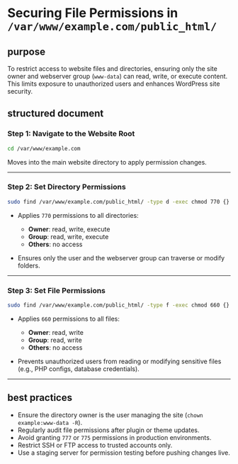 # Securing File Permissions in `/var/www/example.com/public_html/`

## purpose

To restrict access to website files and directories, ensuring only the site owner and webserver group (`www-data`) can read, write, or execute content. This limits exposure to unauthorized users and enhances WordPress site security.

## structured document

### Step 1: Navigate to the Website Root

```bash
cd /var/www/example.com
```

Moves into the main website directory to apply permission changes.

---

### Step 2: Set Directory Permissions

```bash
sudo find /var/www/example.com/public_html/ -type d -exec chmod 770 {} \;
```

* Applies `770` permissions to all directories:

  * **Owner**: read, write, execute
  * **Group**: read, write, execute
  * **Others**: no access

* Ensures only the user and the webserver group can traverse or modify folders.

---

### Step 3: Set File Permissions

```bash
sudo find /var/www/example.com/public_html/ -type f -exec chmod 660 {} \;
```

* Applies `660` permissions to all files:

  * **Owner**: read, write
  * **Group**: read, write
  * **Others**: no access

* Prevents unauthorized users from reading or modifying sensitive files (e.g., PHP configs, database credentials).

---

## best practices

* Ensure the directory owner is the user managing the site (`chown example:www-data -R`).
* Regularly audit file permissions after plugin or theme updates.
* Avoid granting `777` or `775` permissions in production environments.
* Restrict SSH or FTP access to trusted accounts only.
* Use a staging server for permission testing before pushing changes live.
